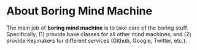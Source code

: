 # About Boring Mind Machine 

The main job of **boring mind machine** is to take care of the boring stuff.
Specifically, (1) provide base classes for all other mind machines, and
(2) provide Keymakers for different services (Github, Google, Twitter, etc.).

